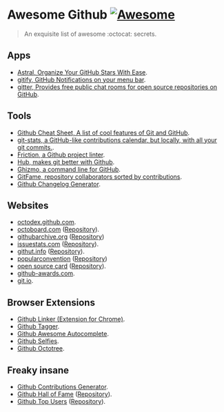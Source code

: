 # Awesome Github [![Awesome](https://cdn.rawgit.com/sindresorhus/awesome/d7305f38d29fed78fa85652e3a63e154dd8e8829/media/badge.svg)](https://github.com/Kikobeats/awesome-github)

> An exquisite list of awesome :octocat: secrets.

## Apps

+ [Astral, Organize Your GitHub Stars With Ease](http://astralapp.com).
+ [gitify, GitHub Notifications on your menu bar](https://github.com/ekonstantinidis/gitify).
+ [gitter, Provides free public chat rooms for open source repositories on GitHub](https://gitter.im/).

## Tools

+ [Github Cheat Sheet, A list of cool features of Git and GitHub](https://github.com/tiimgreen/github-cheat-sheet#readme).
+ [git-stats, a GitHub-like contributions calendar, but locally, with all your git commits.](https://github.com/IonicaBizau/git-stats).
+ [Friction, a Github project linter](https://github.com/rafalchmiel/friction).
+ [Hub, makes git better with Github](https://hub.github.com).
+ [Ghizmo, a command line for GitHub](https://github.com/jlevy/ghizmo).
+ [GitFame, repository collaborators sorted by contributions](https://github.com/oleander/git-fame-rb).
+ [Github Changelog Generator](https://github.com/skywinder/github-changelog-generator). 

## Websites

+ [octodex.github.com](https://octodex.github.com/).
+ [octoboard.com](http://octoboard.com) ([Repository](https://github.com/KuiKui/Octoboard)).
+ [githubarchive.org](http://githubarchive.org) ([Repository](https://github.com/igrigorik/githubarchive..org))
+ [issuestats.com](http://issuestats.com) ([Repository](https://github.com/hstove/issue_stats)).
+ [githut.info](http://githut.info) ([Repository](https://github.com/littleark/githut/)).
+ [popularconvention](http://sideeffect.kr/popularconvention) ([Repository](https://github.com/outsideris/.popularconvention))
+ [open source card](https://osrc.dfm.io) ([Repository](https://github.com/dfm/osrc)).
+ [github-awards.com](http://github-awards.com).
+ [git.io](http://git.io).

## Browser Extensions

+ [Github Linker (Extension for Chrome)](https://github.com/github-linker/chrome-extension/).
+ [Github Tagger](https://chrome.google.com/webstore/detail/github-tagger/apegcdgbjbocfnleknnbalmhlpbjgmmf).
+ [Github Awesome Autocomplete](https://github.algolia.com/).
+ [Github Selfies](https://chrome.google.com/webstore/detail/github-selfies/ldnpkdnkgkogfnahcnldaedcoadjbkbl).
+ [Github Octotree](https://github.com/buunguyen/octotree).

## Freaky insane

+ [Github Contributions Generator](https://github.com/IonicaBizau/github-contributions).
+ [Github Hall of Fame](http://www.mehulkar.com/github-hall-of-fame/) ([Repository](https://github.com/mehulkar/github-hall-of-fame)).
+ [Github Top Users](https://gist.github.com/paulmillr/2657075/) ([Repository](https://github.com/paulmillr/top-github-users)).

